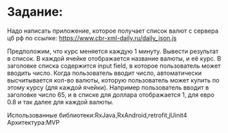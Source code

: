 # Задание:
Надо написать приложение, которое получает список валют с сервера цб рф по ссылке: https://www.cbr-xml-daily.ru/daily_json.js

Предположим, что курс меняется каждую 1 минуту. Вывести результат в список. В каждой ячейке отображается название валюты, и её курс. В заголовке списка содержится input field, в которое пользователь может вводить число. Когда пользователь вводит число, автоматически высчитывается кол-во валюты, которую пользователь может купить по этому курсу (для каждой ячейки). Например пользователь вводит в заголовке число 65, и в списке для доллара отображается 1, для евро 0.8 и так далее для каждой валюты.


Использованные библиотеки:RxJava,RxAndroid,retrofit,jUinit4
Архитектура:MVP
